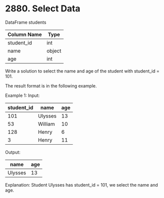 # 2880. Select Data

DataFrame students

| Column Name | Type   |
|-------------|--------|
| student_id  | int    |
| name        | object |
| age         | int    |


Write a solution to select the name and age of the student with student_id = 101.

The result format is in the following example.

 

Example 1:
Input:

| student_id | name    | age |
|------------|---------|-----|
| 101        | Ulysses | 13  |
| 53         | William | 10  |
| 128        | Henry   | 6   |
| 3          | Henry   | 11  |

Output:

| name    | age | 
|---------|-----|
| Ulysses | 13  |

Explanation:
Student Ulysses has student_id = 101, we select the name and age.
